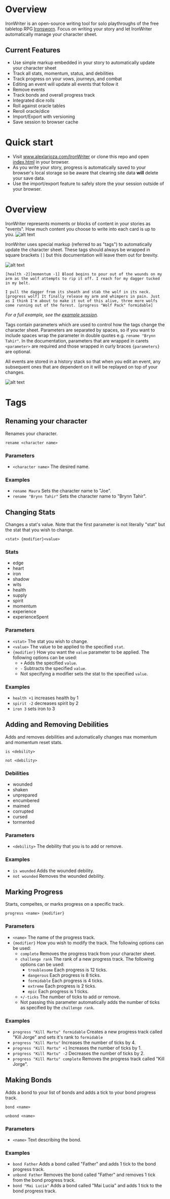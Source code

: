 # Overview
IronWriter is an open-source writing tool for solo playthroughs of the free tabletop RPG [Ironsworn](https://www.ironswornrpg.com/). Focus on writing your story and let IronWriter automatically manage your character sheet.

## Current Features
* Use simple markup embedded in your story to automatically update your character sheet
* Track all stats, momentum, status, and debilities
* Track progress on your vows, journeys, and combat
* Editing an event will update all events that follow it
* Remove events
* Track bonds and overall progress track
* Integrated dice rolls
* Roll against oracle tables
* Reroll oracle/dice
* Import/Export with versioning
* Save session to browser cache

# Quick start
* Visit www.alexlarioza.com/IronWriter or clone this repo and open [index.html](index.html) in your browser.
* As you write your story, progress is automatically saved to your browser's local storage so be aware that clearing site data __will__ delete your save data.
* Use the import/export feature to safely store the your session outside of your browser.

# Overview
IronWriter represents moments or blocks of content in your stories as "events". How much content you choose to write into each card is up to you.
![alt text](/docs/images/events.gif)

IronWriter uses special markup (referred to as "tags") to automatically update the character sheet. These tags should always be wrapped in square brackets `[]` but this documentation will leave them out for brevity. 

![alt text](/docs/images/markup.gif)

```
[health -2][momentum -1] Blood begins to pour out of the wounds on my arm as the wolf attempts to rip it off. I reach for my dagger tucked in my belt.

I pull the dagger from its sheath and stab the wolf in its neck.[progress wolf] It finally release my arm and whimpers in pain. Just as I think I'm about to make it out of this alive, three more wolfs come running out of the forest. [progress "Wolf Pack" formidable]
```
_For a full example, see the [example session](/docs/sample.md)._

Tags contain parameters which are used to control how the tags change the character sheet. Parameters are separated by spaces, so if you want to include spaces wrap the parameter in double quotes e.g. `rename "Brynn Tahir"`. In the documentation, parameters that are wrapped in carets `<parameter>` are required and those wrapped in curly braces `{parameters}` are optional.

All events are stored in a history stack so that when you edit an event, any subsequent ones that are dependent on it will be replayed on top of your changes.

![alt text](/docs/images/history.gif)

# Tags
## Renaming your character
Renames your character.
```
rename <character name>
```
### Parameters
* `<character name>` The desired name.

### Examples
* `rename Maura` Sets the character name to "Joe".
* `rename "Brynn Tahir"` Sets the character name to "Brynn Tahir".
    
## Changing Stats
Changes a stat's value. Note that the first parameter is not literally "stat" but the stat that you wish to change.
```
<stat> {modifier}<value>
```
### Stats
* edge
* heart
* iron
* shadow
* wits
* health
* supply
* spirit
* momentum
* experience
* experienceSpent

### Parameters
* `<stat>` The stat you wish to change.
* `<value>` The value to be applied to the specified `stat`.
* `{modifier}` How you want the `value` parameter to be applied. The following options can be used:
    * `+` Adds the specified `value`.
    * `-` Subtracts the specified `value`.
    * Not specifying a modifier sets the stat to the specified `value`.

### Examples
* `health +1` increases health by 1
* `spirit -2` decreases spirit by 2
* `iron 3` sets iron to 3

## Adding and Removing Debilities
Adds and removes debilities and automatically changes max momentum and momentum reset stats.
```
is <debility>
```
```
not <debility>
```
### Debilities
* wounded
* shaken
* unprepared
* encumbered
* maimed
* corrupted
* cursed
* tormented

### Parameters
* `<debility>` The debility that you is to add or remove.

### Examples
* `is wounded` Adds the wounded debility.
* `not wounded` Removes the wounded debility.

## Marking Progress
Starts, compeltes, or marks progress on a specific track.
```
progress <name> {modifier}
```

### Parameters
* `<name>` The name of the progress track.
* `{modifier}` How you wish to modify the track. The following options can be used:
    * `complete` Removes the progress track from your character sheet.
    * `challenge rank` The rank of a new progress track. The following options can be used:
        * `troublesome` Each progress is 12 ticks.
        * `dangerous` Each progress is 8 ticks.
        * `formidable` Each progress is 4 ticks.
        * `extreme` Each progress is 2 ticks.
        * `epic` Each progress is 1 ticks.
    * `+/-ticks` The number of ticks to add or remove.
    * Not passing this parameter automatically adds the number of ticks as specified by the `challenge rank`.

### Examples
* `progress "Kill Martu" formidable` Creates a new progress track called "Kill Jorge" and sets it's rank to `formidable`
* `progress "Kill Martu"` Increases the number of ticks by 4.
* `progress "Kill Martu" +1` Increases the number of ticks by 1.
* `progress "Kill Martu" -2` Decreases the number of ticks by 2.
* `progress "Kill Martu" complete` Removes the progress track called "Kill Jorge".

## Making Bonds
Adds a bond to your list of bonds and adds a tick to your bond progress track.
```
bond <name>
```
```
unbond <name>
```

### Parameters
* `<name>` Text describing the bond.

### Examples
* `bond Father` Adds a bond called "Father" and adds 1 tick to the bond progress track.
* `unbond Father` Removes the bond called "Father" and removes 1 tick from the bond progress track.
* `bond "Mai Lucia"` Adds a bond called "Mai Lucia" and adds 1 tick to the bond progress track.